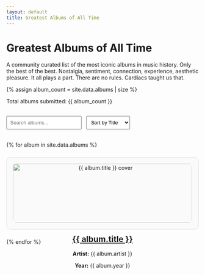 ```yaml
---
layout: default
title: Greatest Albums of All Time
---
```


<h1>Greatest Albums of All Time</h1>
<p>A community curated list of the most iconic albums in music history. Only the best of the best. Nostalgia, sentiment, connection, experience, aesthetic pleasure. It all plays a part. There are no rules. Cardiacs taught us that.</p>

{% assign album_count = site.data.albums | size %}
<p>Total albums submitted: {{ album_count }}</p>

<input type="text" id="searchInput" placeholder="Search albums..." onkeyup="filterAlbums()">
<select id="sortSelect" onchange="sortAlbums()">
  <option value="title">Sort by Title</option>
  <option value="artist">Sort by Artist</option>
  <option value="year">Sort by Year</option>
</select>

<div class="album-list">
  {% for album in site.data.albums %}
    <div class="album">
      <a href="{{ site.baseurl }}/albums/{{ album.slug }}/">
        <img src="{{ album.cover }}" alt="{{ album.title }} cover" class="album-cover">
      </a>
      <h2 class="title">
        <a href="{{ site.baseurl }}/albums/{{ album.slug }}/">{{ album.title }}</a>
      </h2>
      <p class="artist"><strong>Artist:</strong> {{ album.artist }}</p>
      <p class="year"><strong>Year:</strong> {{ album.year }}</p>
    </div>
  {% endfor %}
</div>

<style>
.album-list {
  display: grid;
  grid-template-columns: repeat(auto-fill, minmax(250px, 1fr));
  gap: 1.5rem;
  margin-top: 1rem;
}
.album {
  padding: 1rem;
  border: 1px solid #ddd;
  border-radius: 10px;
  text-align: center;
  background-color: #fafafa;
}
.album-cover {
  width: 100%;
  height: auto;
  border-radius: 8px;
}
input, select {
  margin: 1rem 0.5rem 1rem 0;
  padding: 0.5rem;
}
</style>

<script>
function filterAlbums() {
  let input = document.getElementById('searchInput').value.toLowerCase();
  let albums = document.querySelectorAll('.album');
  albums.forEach(album => {
    const text = album.textContent.toLowerCase();
    album.style.display = text.includes(input) ? '' : 'none';
  });
}

function sortAlbums() {
  const criteria = document.getElementById('sortSelect').value;
  const container = document.querySelector('.album-list');
  const albums = Array.from(container.children);

  albums.sort((a, b) => {
    let aVal = a.querySelector(`.${criteria}`).textContent.toLowerCase();
    let bVal = b.querySelector(`.${criteria}`).textContent.toLowerCase();
    return aVal.localeCompare(bVal);
  });

  albums.forEach(album => container.appendChild(album));
}
</script>
